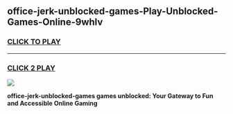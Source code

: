 
## office-jerk-unblocked-games-Play-Unblocked-Games-Online-9whlv
<h3>
<a href="https://premium76.site?title=office-jerk-unblocked-games&ref=24A">CLICK TO PLAY</a></h3>
<hr>

<h3>
<a href="https://premium76.site?title=office-jerk-unblocked-games&ref=24A">CLICK 2 PLAY</a>
  
</h3>

<a href="https://premium76.site?title=office-jerk-unblocked-games&ref=24A"><img src="https://clearcache.store/games.png"></a>


**office-jerk-unblocked-games games unblocked: Your Gateway to Fun and Accessible Online Gaming**
